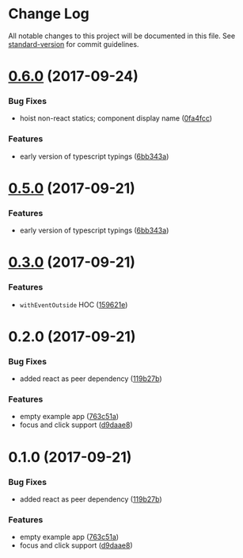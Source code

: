 # Change Log

All notable changes to this project will be documented in this file. See [standard-version](https://github.com/conventional-changelog/standard-version) for commit guidelines.

<a name="0.6.0"></a>
# [0.6.0](https://github.com/sebinsua/react-detect-event-outside/compare/v0.3.0...v0.6.0) (2017-09-24)


### Bug Fixes

* hoist non-react statics; component display name ([0fa4fcc](https://github.com/sebinsua/react-detect-event-outside/commit/0fa4fcc))


### Features

* early version of typescript typings ([6bb343a](https://github.com/sebinsua/react-detect-event-outside/commit/6bb343a))



<a name="0.5.0"></a>
# [0.5.0](https://github.com/sebinsua/react-detect-event-outside/compare/v0.3.0...v0.5.0) (2017-09-21)


### Features

* early version of typescript typings ([6bb343a](https://github.com/sebinsua/react-detect-event-outside/commit/6bb343a))



<a name="0.3.0"></a>
# [0.3.0](https://github.com/sebinsua/react-detect-event-outside/compare/v0.2.0...v0.3.0) (2017-09-21)


### Features

* `withEventOutside` HOC ([159621e](https://github.com/sebinsua/react-detect-event-outside/commit/159621e))



<a name="0.2.0"></a>
# 0.2.0 (2017-09-21)


### Bug Fixes

* added react as peer dependency ([119b27b](https://github.com/sebinsua/react-detect-event-outside/commit/119b27b))


### Features

* empty example app ([763c51a](https://github.com/sebinsua/react-detect-event-outside/commit/763c51a))
* focus and click support ([d9daae8](https://github.com/sebinsua/react-detect-event-outside/commit/d9daae8))



<a name="0.1.0"></a>
# 0.1.0 (2017-09-21)


### Bug Fixes

* added react as peer dependency ([119b27b](https://github.com/sebinsua/react-event-outside/commit/119b27b))


### Features

* empty example app ([763c51a](https://github.com/sebinsua/react-event-outside/commit/763c51a))
* focus and click support ([d9daae8](https://github.com/sebinsua/react-event-outside/commit/d9daae8))
